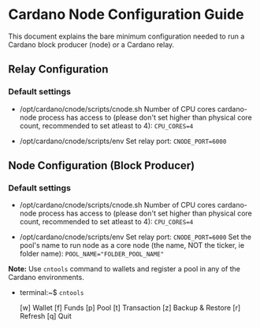 # Cardano Node Configuration Guide

This document explains the bare minimum configuration needed to run a Cardano block producer (node) or a Cardano relay.

## Relay Configuration

### Default settings

- /opt/cardano/cnode/scripts/cnode.sh
Number of CPU cores cardano-node process has access to (please don't set higher than physical core count, recommended to set atleast to 4):
`CPU_CORES=4`

- /opt/cardano/cnode/scripts/env
Set relay port:
`CNODE_PORT=6000`


## Node Configuration (Block Producer)

### Default settings

- /opt/cardano/cnode/scripts/cnode.sh
Number of CPU cores cardano-node process has access to (please don't set higher than physical core count, recommended to set atleast to 4):
`CPU_CORES=4`

- /opt/cardano/cnode/scripts/env
Set relay port:
`CNODE_PORT=6000`
Set the pool's name to run node as a core node (the name, NOT the ticker, ie folder name):
`POOL_NAME="FOLDER_POOL_NAME"`

**Note:** Use `cntools` command to wallets and register a pool in any of the Cardano environments.

- terminal:~$ `cntools`

  [w] Wallet
  [f] Funds
  [p] Pool
  [t] Transaction
  [z] Backup & Restore
  [r] Refresh
  [q] Quit